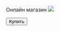 <!DOCTYPE html>
<html lang="ru">
<head>
  <meta charset="UTF-8">
  <meta name="viewport" 
              content="width=device-width", user-scalable=no, initial-scale=1.0, maximum-scale=1.0, minimum-scale=1."
  <meta https-equiv="X-UA-Compatible" content="ie=edge"           
</head>
<body>
         <div id="main"
                <h1>Онлайн магазин</h1>
                <img src="https://cdn-icons-png.flaticon.com/512/3595/3595455.png">
                <p></p>
                <button id="buy">Купить</button>
         </div>
</body>
</html>         
